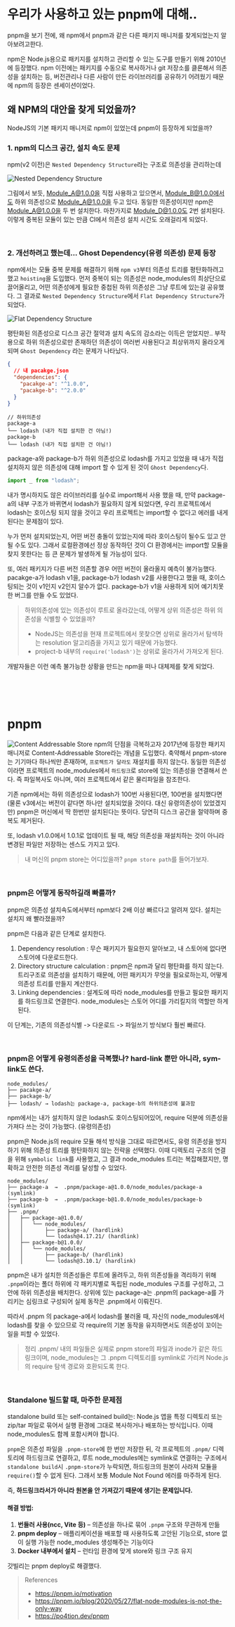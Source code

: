 # 우리가 사용하고 있는 pnpm에 대해..

pnpm을 보기 전에, 왜 npm에서 pnpm과 같은 다른 패키지 매니저를 찾게되었는지 알아보려고한다.

npm은 Node.js용으로 패키지를 설치하고 관리할 수 있는 도구를 만들기 위해 2010년에 등장했다. npm 이전에는 패키지를 수동으로 복사하거나 git 저장소를 클론해서 의존성을 설치하는 등, 버전관리나 다른 사람이 만든 라이브러리를 공유하기 어려웠기 때문에 npm의 등장은 센세이션이었다.

## 왜 NPM의 대안을 찾게 되었을까?

NodeJS의 기본 패키지 매니저로 npm이 있었는데 pnpm이 등장하게 되었을까?

### 1. npm의 디스크 공간, 설치 속도 문제

npm(v2 이전)은 `Nested Dependency Structure`라는 구조로 의존성을 관리하는데

![Nested Dependency Structure](./nested-dependency-structure.png)

그림에서 보듯, Module_A@1.0.0을 직접 사용하고 있으면서, Module_B@1.0.0에서도 하위 의존성으로 Module_A@1.0.0을 두고 있다. 동일한 의존성이지만 npm은 Module_A@1.0.0을 두 번 설치한다. 마찬가지로 Module_D@1.0.0도 2번 설치된다.
이렇게 중복된 모듈이 있는 만큼 CI에서 의존성 설치 시간도 오래걸리게 되었다.

<br/>

### 2. 개선하려고 했는데... Ghost Dependency(유령 의존성) 문제 등장

npm에서는 모듈 중복 문제를 해결하기 위해 `npm v3`부터 의존성 트리를 평탄화하려고 했고 `hoisting`을 도입했다. 먼저 중복이 되는 의존성은 node_modules의 최상단으로 끌어올리고, 어떤 의존성에게 필요한 중첩된 하위 의존성은 그냥 루트에 있는걸 공유했다. 그 결과로 `Nested Dependency Structure`에서 `Flat Dependency Structure`가 되었다.

![Flat Dependency Structure](./flat-dependency-structure.png)

평탄화된 의존성으로 디스크 공간 절약과 설치 속도의 감소라는 이득은 얻었지만.. 부작용으로 하위 의존성으로만 존재하던 의존성이 여러번 사용된다고 최상위까지 올라오게 되며 `Ghost Dependency` 라는 문제가 나타났다.

```json
{
  // 내 pacakge.json
  "dependencies": {
    "pacakge-a": "^1.0.0",
    "pacakge-b": "^2.0.0"
  }
}
```

```
// 하위의존성
package-a
└── lodash (내가 직접 설치한 건 아님!)
package-b
└── lodash (내가 직접 설치한 건 아님!)
```

package-a와 package-b가 하위 의존성으로 lodash를 가지고 있었을 때
내가 직접 설치하지 않은 의존성에 대해 import 할 수 있게 된 것이 `Ghost Dependency`다.

```js
import _ from "lodash";
```

내가 명시하지도 않은 라이브러리를 실수로 import해서 사용 했을 때, 만약 package-a의 내부 구조가 바뀌면서 lodash가 필요하지 않게 되었다면, 우리 프로젝트에서 lodash는 호이스팅 되지 않을 것이고 우리 프로젝트는 import할 수 없다고 에러를 내게 된다는 문제점이 있다.

누가 먼저 설치되었는지, 어떤 버전 충돌이 있었는지에 따라 호이스팅이 될수도 있고 안될 수도 있다.
그래서 로컬환경에선 정상 동작하던 것이 CI 환경에서는 import할 모듈을 찾지 못한다는 등 큰 문제가 발생하게 될 가능성이 있다.

또, 여러 패키지가 다른 버전 의존할 경우 어떤 버전이 올라올지 예측이 불가능했다.
pacakge-a가 lodash v1을, package-b가 lodash v2를 사용한다고 했을 때,
호이스팅되는 것이 v1인지 v2인지 알수가 없다. package-b가 v1을 사용하게 되어 예기치못한 버그를 만들 수도 있었다.

> 하위의존성에 있는 의존성이 루트로 올라갔는데, 어떻게 상위 의존성은 하위 의존성을 식별할 수 있었을까?
>
> - NodeJS는 의존성을 현재 프로젝트에서 못찾으면 상위로 올라가서 탐색하는 resolution 알고리즘을 가지고 있기 때문에 가능했다.
> - project-b 내부의 `require('lodash')`는 상위로 올라가서 가져오게 된다.

개발자들은 이런 예측 불가능한 상황을 만드는 npm을 떠나 대체제를 찾게 되었다.

<br/>
<br/>
<br/>

# pnpm

![Content Addressable Store](./content-addressable-store.png)
npm의 단점을 극복하고자 2017년에 등장한 패키지 매니저로 Content-Addressable Store라는 개념을 도입했다. 축약해서 pnpm-store는 기기마다 하나씩만 존재하며, `프로젝트가 달라도` 재설치를 하지 않는다. 동일한 의존성이라면 프로젝트의 node_modules에서 `하드링크`로 store에 있는 의존성을 연결해서 쓴다.
즉 파일복사도 아니며, 여러 프로젝트에서 같은 물리파일을 참조한다.

기존 npm에서는 하위 의존성으로 lodash가 100번 사용된다면, 100번을 설치했다면 (물론 v3에서는 버전이 같다면 하나만 설치되었을 것이다. 대신 유령의존성이 있었겠지만) pnpm은 머신에서 딱 한번만 설치된다는 뜻이다. 당연히 디스크 공간을 절약하며 중복도 제거된다.

또, lodash v1.0.0에서 1.0.1로 업데이트 될 때, 해당 의존성을 재설치하는 것이 아니라 변경된 파일만 저장하는 센스도 가지고 있다.

> 내 머신의 pnpm store는 어디있을까?
> `pnpm store path`를 들어가보자.

<br/>

### pnpm은 어떻게 동작하길래 빠를까?

pnpm은 의존성 설치속도에서부터 npm보다 2배 이상 빠르다고 알려져 있다. 설치는 설치지 왜 빨라졌을까?

pnpm은 다음과 같은 단계로 설치한다.

1. Dependency resolution : 무슨 패키지가 필요한지 알아보고, 내 스토어에 없다면 스토어에 다운로드한다.
2. Directory structure calculation : pnpm은 npm과 달리 평탄화를 하지 않는다. 트리구조로 의존성을 설치하기 때문에, 어떤 패키지가 무엇을 필요로하는지, 어떻게 의존성 트리를 만들지 계산한다.
3. Linking dependencies : 설계도에 따라 node_modules를 만들고 필요한 패키지를 하드링크로 연결한다. node_modules는 스토어 어디를 가리킬지의 역할만 하게 된다.

이 단계는, 기존의 의존성식별 -> 다운로드 -> 파일쓰기 방식보다 훨씬 빠르다.

<br/>

### pnpm은 어떻게 유령의존성을 극복했나? hard-link 뿐만 아니라, sym-link도 쓴다.

```
node_modules/
├── pacakge-a/
├── package-b/
├── lodash/ → lodash는 package-a, package-b의 하위의존성에 불과함
```

npm에서는 내가 설치하지 않은 lodash도 호이스팅되어있어, require 덕분에 의존성을 가져다 쓰는 것이 가능했다. (유령의존성)

pnpm은 Node.js의 require 모듈 해석 방식을 그대로 따르면서도, 유령 의존성을 방지하기 위해 의존성 트리를 평탄화하지 않는 전략을 선택했다. 이때 디렉토리 구조의 연결을 위해 `symbolic link`를 사용했고, 그 결과 node_modules 트리는 복잡해졌지만, 명확하고 안전한 의존성 격리를 달성할 수 있었다.

```
node_modules/
├── package-a  →  .pnpm/package-a@1.0.0/node_modules/package-a  (symlink)
├── package-b  →  .pnpm/package-b@1.0.0/node_modules/package-b  (symlink)
├── .pnpm/
│   ├── package-a@1.0.0/
│   │   └── node_modules/
│   │       ├── package-a/ (hardlink)
│   │       └── lodash@4.17.21/ (hardlink)
│   ├── package-b@1.0.0/
│   │   └── node_modules/
│   │       ├── package-b/ (hardlink)
│   │       └── lodash@3.10.1/ (hardlink)
```

pnpm은 내가 설치한 의존성들은 루트에 올려두고, 하위 의존성들을 격리하기 위해
`.pnpm`이라는 폴더 하위에 각 패키지별로 독립된 node_modules 구조를 구성하고, 그 안에 하위 의존성을 배치한다. 상위에 있는 package-a는 .pnpm의 package-a를 가리키는 심링크로 구성되어 실제 동작은 .pnpm에서 이뤄진다.

따라서 .pnpm 의 package-a에서 lodash를 불러올 때, 자신의 node_modules에서 lodash를 찾을 수 있으므로 각 require의 기본 동작을 유지하면서도 의존성이 꼬이는 일을 피할 수 있었다.

> 정리
> .pnpm/ 내의 파일들은 실제로 pnpm store의 파일과 inode가 같은 하드 링크이며,
> node_modules는 그 .pnpm 디렉토리를 symlink로 가리켜 Node.js의 require 탐색 경로와 호환되도록 한다.

<br/>

### Standalone 빌드할 때, 마주한 문제점

standalone build 또는 self-contained build는:
Node.js 앱을 특정 디렉토리 또는 zip/tar 파일로 묶어서
실행 환경에 그대로 복사하거나 배포하는 방식입니다.
이때 node_modules도 함께 포함시켜야 합니다.

`pnpm`은 의존성 파일을 `.pnpm-store`에 한 번만 저장한 뒤, 각 프로젝트의 `.pnpm/` 디렉토리에 하드링크로 연결하고, 루트 node_modules에는 symlink로 연결하는 구조에서
`standalone build`시 `.pnpm-store`가 누락되면, 하드링크의 원본이 사라져 모듈을 `require()`할 수 없게 된다. 그래서 보통 Module Not Found 에러를 마주하게 된다.

즉, **하드링크라서가 아니라 원본을 안 가져갔기 때문에 생기는 문제입니다.**

#### 해결 방법:

1. **번들러 사용(ncc, Vite 등)** – 의존성을 하나로 묶어 `.pnpm` 구조와 무관하게 만듦
2. **pnpm deploy** – 애플리케이션을 배포할 때 사용하도록 고안된 기능으로, store 없이 실행 가능한 node_modules 생성해주는 기능이다
3. **Docker 내부에서 설치** – 런타임 환경에 맞게 store와 링크 구조 유지

갓빌리는 pnpm deploy로 해결했다.

> References
>
> - https://pnpm.io/motivation
> - https://pnpm.io/blog/2020/05/27/flat-node-modules-is-not-the-only-way
> - https://po4tion.dev/pnpm
